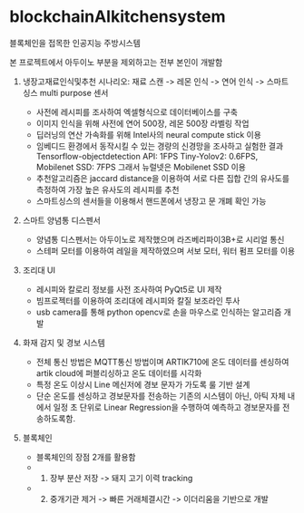 # blockchainAIkitchensystem
블록체인을 접목한 인공지능 주방시스템


본 프로젝트에서 아두이노 부분을 제외하고는 전부 본인이 개발함


1. 냉장고재료인식및추천
시나리오: 재료 스캔 -> 레몬 인식 -> 연어 인식 -> 스마트싱스 multi purpose 센서

   - 사전에 레시피를 조사하여 엑셀형식으로 데이터베이스를 구축
   - 이미지 인식을 위해 사전에 연어 500장, 레몬 500장 라벨링 작업
   - 딥러닝의 연산 가속화를 위해 Intel사의 neural compute stick 이용
   - 임베디드 환경에서 동작시킬 수 있는 경량의 신경망을 조사하고 실험한 결과 
   Tensorflow-objectdetection API: 1FPS Tiny-Yolov2: 0.6FPS, Mobilenet SSD: 7FPS 
   그래서 뉴럴넷은 Mobilenet SSD 이용 
    - 추천알고리즘은 jaccard distance을 이용하여 서로 다른 집합 간의 유사도를 측정하여 가장 높은 유사도의 레시피를 추천
    - 스마트싱스의 센서들을 이용해서 핸드폰에서 냉장고 문 개폐 확인 가능


2. 스마트 양념통 디스펜서
    - 양념통 디스펜서는 아두이노로 제작했으며 라즈베리파이3B+로 시리얼 통신
    - 스테퍼 모터를 이용하여 레일을 제작하였으며 서보 모터, 워터 펌프 모터를 이용

3. 조리대 UI 

    - 레시피와 칼로리 정보를 사전 조사하여 PyQt5로 UI 제작
    - 빔프로젝터를 이용하여 조리대에 레시피와 칼질 보조라인 투사
    - usb camera를 통해 python opencv로 손을 마우스로 인식하는 알고리즘 개발
    
4. 화재 감지 및 경보 시스템
    - 전체 통신 방법은 MQTT통신 방법이며 ARTIK710에 온도 데이터를 센싱하여 artik cloud에 퍼블리싱하고 온도 데이터를 시각화
    - 특정 온도 이상시 Line 메신저에 경보 문자가 가도록 룰 기반 설계
    - 단순 온도를 센싱하고 경보문자를 전송하는 기존의 시스템이 아닌,
      아틱 자체 내에서 일정 초 단위로 Linear Regression을 수행하여 예측하고 경보문자를 전송하도록함.
      
5. 블록체인 
    - 블록체인의 장점 2개를 활용함
    - 1) 장부 분산 저장 -> 돼지 고기 이력 tracking
    - 2) 중개기관 제거 ->  빠른 거래체결시간 -> 이더리움을 기반으로 개발
